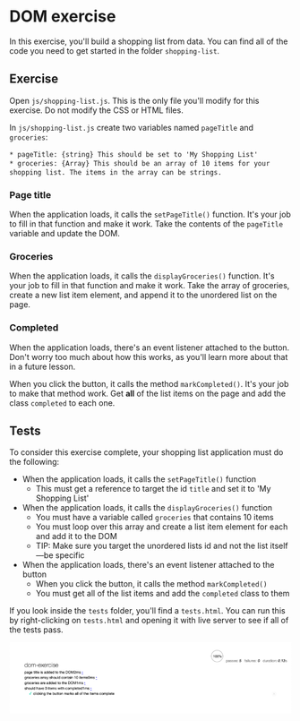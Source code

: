 
# DOM exercise

In this exercise, you'll build a shopping list from data. You can find all of the code you need to get started in the folder `shopping-list`.

## Exercise

Open `js/shopping-list.js`. This is the only file you'll modify for this exercise. Do not modify the CSS or HTML files.

In `js/shopping-list.js` create two variables named `pageTitle` and `groceries`:

    * pageTitle: {string} This should be set to 'My Shopping List'
    * groceries: {Array} This should be an array of 10 items for your shopping list. The items in the array can be strings.

### Page title

When the application loads, it calls the `setPageTitle()` function. It's your job to fill in that function and make it work. Take the contents of the `pageTitle` variable and update the DOM.

### Groceries

When the application loads, it calls the `displayGroceries()` function. It's your job to fill in that function and make it work. Take the array of groceries, create a new list item element, and append it to the unordered list on the page.

### Completed

When the application loads, there's an event listener attached to the button. Don't worry too much about how this works, as you'll learn more about that in a future lesson.

When you click the button, it calls the method `markCompleted()`. It's your job to make that method work. Get **all** of the list items on the page and add the class `completed` to each one.

## Tests

To consider this exercise complete, your shopping list application must do the following:

* When the application loads, it calls the `setPageTitle()` function
    * This must get a reference to target the id `title` and set it to 'My Shopping List'
* When the application loads, it calls the `displayGroceries()` function
    * You must have a variable called `groceries` that contains 10 items
    * You must loop over this array and create a list item element for each and add it to the DOM
    * TIP: Make sure you target the unordered lists id and not the list itself—be specific
* When the application loads, there's an event listener attached to the button
    * When you click the button, it calls the method `markCompleted()`
    * You must get all of the list items and add the `completed` class to them

If you look inside the `tests` folder, you'll find a `tests.html`. You can run this by right-clicking on `tests.html` and opening it with live server to see if all of the tests pass.

![All Tests Passed](img/all-tests-passed.png)